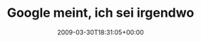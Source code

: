 ---
retweeted: false
source: <a href="http://twitter.com" rel="nofollow">Twitter Web Client</a>
entities:
  hashtags:
  - text: geofail
    indices:
    - '107'
    - '115'
  symbols: []
  user_mentions: []
  urls: []
display_text_range:
- '0'
- '115'
favorite_count: '0'
id_str: '1419390355'
truncated: false
retweet_count: '0'
id: '1419390355'
created_at: Mon Mar 30 18:31:05 +0000 2009
favorited: false
full_text: 'Google meint, ich sei irgendwo zwischen Markleeberg und Kulkwitz, nur
  she ich nirgendwo mehr Ortsschilder. #geofail'
lang: de
tags:
- geofail
- pesos:twitter
date: '2009-03-30T18:31:05+00:00'
src: https://twitter.com/bascht/status/1419390355
original_url: https://twitter.com/bascht/status/1419390355
type: twitter_tweet
text: 'Google meint, ich sei irgendwo zwischen Markleeberg und Kulkwitz, nur she ich
  nirgendwo mehr Ortsschilder. #geofail'
title: 'Google meint, ich sei irgendwo '

---